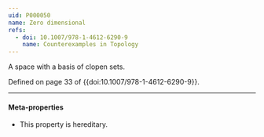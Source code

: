 ```yaml
---
uid: P000050
name: Zero dimensional
refs:
  - doi: 10.1007/978-1-4612-6290-9
    name: Counterexamples in Topology
---
```


A space with a basis of clopen sets.

Defined on page 33 of {{doi:10.1007/978-1-4612-6290-9}}.

----
#### Meta-properties

- This property is hereditary.
